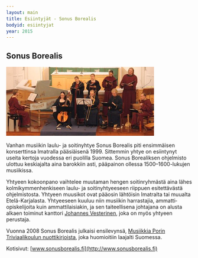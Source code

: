 ```yaml
---
layout: main
title: Esiintyjät - Sonus Borealis
bodyid: esiintyjat
year: 2015
---
```

## Sonus Borealis

[![Sonus Borealis](sonus-borealis.jpg)](http://www.sonusborealis.fi)

Vanhan musiikin laulu- ja soitinyhtye Sonus Borealis piti ensimmäisen konserttinsa Imatralla pääsiäisenä 1999. Sittemmin yhtye on esiintynyt useita kertoja vuodessa eri puolilla Suomea. Sonus Borealiksen ohjelmisto ulottuu keski­ajalta aina barokkiin asti, pääpainon ollessa 1500–1600-lukujen musiikissa.

Yhtyeen kokoonpano vaihtelee muutaman hengen soitin­ryhmästä aina lähes kolmikymmenhenkiseen laulu- ja soitin­yhtyeeseen riippuen esitettävästä ohjelmistosta. Yhtyeen muusikot ovat pääosin lähtöisin Imatralta tai muualta Etelä-Karjalasta. Yhtyeeseen kuuluu niin musiikin harrastajia, ammatti­opiskelijoita kuin ammattilaisiakin, ja sen taiteellisena johtajana on alusta alkaen toiminut kanttori [Johannes Vesterinen](/esiintyjat/vesteriset/), joka on myös yhtyeen perustaja.

Vuonna 2008 Sonus Borealis julkaisi ensilevynsä, [Musiikkia Porin Triviaalikoulun nuottikirjoista](http://www.sonusborealis.fi/levyt/), joka huomioitiin laajalti Suomessa.

Kotisivut: [www.sonusborealis.fi](http://www.sonusborealis.fi)
